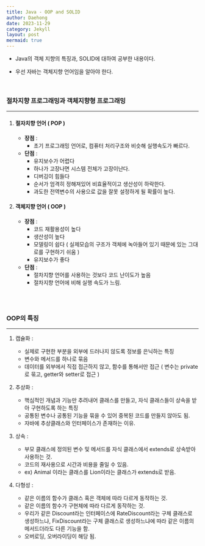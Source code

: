 ```yaml
---
title: Java - OOP and SOLID
author: Daehong
date: 2023-11-29
category: Jekyll
layout: post
mermaid: true
---
```


* Java의 객체 지향의 특징과, SOLID에 대하여 공부한 내용이다.

* 우선 자바는 객체지향 언어임을 알아야 한다.

<br>

### 절차지향 프로그래밍과 객체지향형 프로그래밍
---------------------------------
1. #### 절자치향 언어 ( POP )
   - **장점** : 
		- 초기 프로그래밍 언어로, 컴퓨터 처리구조와 비슷해 실행속도가 빠르다.
   - **단점** : 
		- 유지보수가 어렵다
        - 하나가 고장나면 시스템 전체가 고장이난다.
        - 디버깅이 힘들다
        - 순서가 엄격히 정해져있어 비효율적이고 생산성이 하락한다.
        - 과도한 전역변수의 사용으로 값을 잘못 설정하게 될 확률이 높다.
		  
2. #### 객체지향 언어 ( OOP )
   - **장점** : 
		- 코드 재활용성이 높다
        - 생산성이 높다
        - 모델링이 쉽다 ( 실제모습의 구조가 객체에 녹아들어 있기 때문에 있는 그대로를 구현하기 쉬움 )
        - 유지보수가 좋다
   - **단점** : 
		- 절차지향 언어를 사용하는 것보다 코드 난이도가 높음
        - 절차지향 언어에 비해 실행 속도가 느림.
		   
<br>
<br>

### OOP의 특징
------------
1. 캡슐화 : 
	- 실제로 구현한 부분을 외부에 드러나지 않도록 정보를 은닉하는 특징
	- 변수와 메서드를 하나로 묶음
	- 데이터를 외부에서 직접 접근하지 않고, 함수를 통해서만 접근 ( 변수는 private로 묶고, getter와 setter로 접근 )
	
2. 추상화 : 
	- 핵심적인 개념과 기능만 추려내어 클래스를 만들고, 자식 클래스들이 상속을 받아 구현하도록 하는 특징
	- 공통된 변수나 공통된 기능을 묶을 수 있어 중복된 코드를 만들지 않아도 됨.
	- 자바에 추상클래스와 인터페이스가 존재하는 이유.
	
	
3. 상속 : 
	- 부모 클래스에 정의된 변수 및 메서드를 자식 클래스에서 extends로 상속받아 사용하는 것.
	- 코드의 재사용으로 시간과 비용을 줄일 수 있음.
	- ex) Animal 이라는 클래스를 Lion이라는 클래스가 extends로 받음.
	
4. 다형성 :
    - 같은 이름의 함수가 클래스 혹은 객체에 따라 다르게 동작하는 것.
	- 같은 이름의 함수가 구현체에 따라 다르게 동작하는 것.
	- 우리가 같은 Discount라는 인터페이스에 RateDiscount라는 구체 클래스로 생성하느냐, FixDiscount라는 구체 클래스로 생성하느냐에 따라 같은 이름의 메서드더라도 다른 기능을 함.
	- 오버로딩, 오버라이딩이 해당 됨.
	


